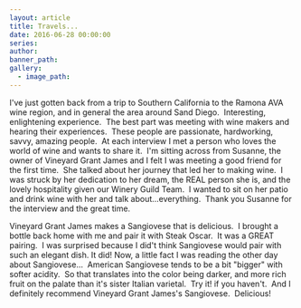 ```yaml
---
layout: article
title: Travels...
date: 2016-06-28 00:00:00
series:
author:
banner_path:
gallery:
  - image_path:
---
```



I've just gotten back from a trip to Southern California to the Ramona AVA wine region, and in general the area around Sand Diego. &nbsp;Interesting, enlightening experience. &nbsp;The best part was meeting with wine makers and hearing their experiences. &nbsp;These people are passionate, hardworking, savvy, amazing people. &nbsp;At each interview I met a person who loves the world of wine and wants to share it. &nbsp;I'm sitting across from Susanne, the owner of Vineyard Grant James and I felt I was meeting a good friend for the first time. &nbsp;She talked about her journey that led her to making wine. &nbsp;I was struck by her dedication to her dream, the REAL person she is, and the lovely hospitality given our Winery Guild Team. &nbsp;I wanted to sit on her patio and drink wine with her and talk about...everything. &nbsp;Thank you Susanne for the interview and the great time.

Vineyard Grant James makes a Sangiovese that is delicious. &nbsp;I brought a bottle back home with me and pair it with Steak Oscar. &nbsp;It was a GREAT pairing. &nbsp;I was surprised because I did't think Sangiovese would pair with such an elegant dish. It did! Now, a little fact I was reading the other day about Sangiovese... &nbsp;American Sangiovese tends to be a bit "bigger" with softer acidity. &nbsp;So that translates into the color being darker, and more rich fruit on the palate than it's sister Italian varietal. &nbsp;Try it! if you haven't. &nbsp;And I definitely recommend Vineyard Grant James's Sangiovese. &nbsp;Delicious!